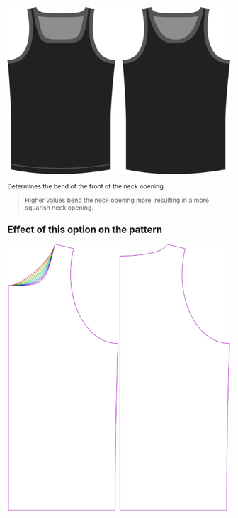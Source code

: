 ![The neckline shape option on Aaron](./necklinebend.svg)

Determines the bend of the front of the neck opening.

> Higher values bend the neck opening more, resulting in a more squarish neck opening.

## Effect of this option on the pattern

![This image shows the effect of this option by superimposing several variants that have a different value for this option](aaron_necklinebend_sample.svg "Effect of this option on the pattern")
